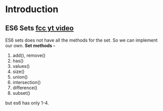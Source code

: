# Introduction

## ES6 Sets [fcc yt video](https://www.youtube.com/watch?v=t2CEgPsws3U)
ES6 sets does not have all the methods for the set. So we can implement our own.
**Set methods -**
 1. add(), remove()
 2. has()
 3. values()
 4. size()
 5. union() 
 6. intersection()
 7. difference()
 8. subset()  

but es6 has only 1-4. 

<!--stackedit_data:
eyJoaXN0b3J5IjpbLTgyNTc2MDU4NSwxOTQ1NjI1ODAxXX0=
-->